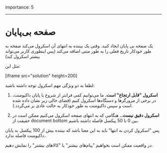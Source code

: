importance: 5

---

# صفحه بی‌پایان

یک صفحه بی پایان ایجاد کنید. وقتی یک بیننده به انتهای آن اسکرول می‌کند صفحه به طور خودکار تاریخ فعلی را به طور متنی اضافه می‌کند (پس اینطوری کاربر می‌تواند بیشتر اسکرول کند)

مثل این:

[iframe src="solution" height=200]

لطفا به دو ویژگی مهم اسکرول توجه داشته باشید: 

1. **اسکرول "قابل ارتجاع" است.** ما می‌توانیم کمی فرانتر از شروع یا پایان داکیومنت، در برخی از مرورگر‌ها و دستگاه‌ها اسکرول کنیم (فضای خالی زیر نشان داده شده است و سپس داکیومنت به طور خودکار به حالت عادی بر می‌گردد.).

2. **اسکرول دقیق نیست..** هنگامی که به انتهای صفحه اسکرول می‌کنیم ممکن است در حقیقت از document bottom بین 0 تا 50 پیکسل فاصله داشته باشیم.

پس "اسکرول کردن به انتها" باید به این معنا باشد که بیننده بیش از 100 پیکسل به پایان داکیومنت فاصله ندارد..

در واقعیت ممکن است بخواهیم "پیام‌های بیشتر" یا "کالاهای بیشتر" را نمایش دهیم.

